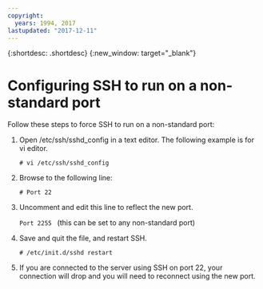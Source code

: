 ```yaml
---
copyright:
  years: 1994, 2017
lastupdated: "2017-12-11"
---
```


{:shortdesc: .shortdesc}
{:new_window: target="_blank"}

# Configuring SSH to run on a non-standard port

Follow these steps to force SSH to run on a non-standard port:

1. Open /etc/ssh/sshd_config in a text editor. The following example is for vi editor.

    ```# vi /etc/ssh/sshd_config```
 
2. Browse to the following line:
 
    ```# Port 22```
 
3. Uncomment and edit this line to reflect the new port.

    ```Port 2255 ``` (this can be set to any non-standard port)
 
4. Save and quit the file, and restart SSH.

    ```# /etc/init.d/sshd restart```

5. If you are connected to the server using SSH on port 22, your connection will drop and you will need to reconnect using the new port.
